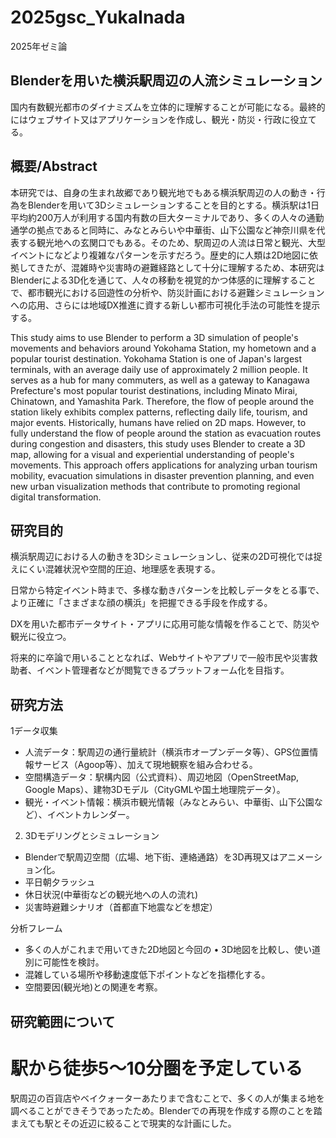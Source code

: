# 2025gsc_YukaInada
2025年ゼミ論

## Blenderを用いた横浜駅周辺の人流シミュレーション

国内有数観光都市のダイナミズムを立体的に理解することが可能になる。最終的にはウェブサイト又はアプリケーションを作成し、観光・防災・行政に役立てる。

## 概要/Abstract
本研究では、自身の生まれ故郷であり観光地でもある横浜駅周辺の人の動き・行為をBlenderを用いて3Dシミュレーションすることを目的とする。横浜駅は1日平均約200万人が利用する国内有数の巨大ターミナルであり、多くの人々の通勤通学の拠点であると同時に、みなとみらいや中華街、山下公園など神奈川県を代表する観光地への玄関口でもある。そのため、駅周辺の人流は日常と観光、大型イベントになどより複雑なパターンを示すだろう。歴史的に人類は2D地図に依拠してきたが、混雑時や災害時の避難経路として十分に理解するため、本研究はBlenderによる3D化を通じて、人々の移動を視覚的かつ体感的に理解することで、都市観光における回遊性の分析や、防災計画における避難シミュレーションへの応用、さらには地域DX推進に資する新しい都市可視化手法の可能性を提示する。

This study aims to use Blender to perform a 3D simulation of people's movements and behaviors around Yokohama Station, my hometown and a popular tourist destination. Yokohama Station is one of Japan's largest terminals, with an average daily use of approximately 2 million people. It serves as a hub for many commuters, as well as a gateway to Kanagawa Prefecture's most popular tourist destinations, including Minato Mirai, Chinatown, and Yamashita Park. Therefore, the flow of people around the station likely exhibits complex patterns, reflecting daily life, tourism, and major events. Historically, humans have relied on 2D maps. However, to fully understand the flow of people around the station as evacuation routes during congestion and disasters, this study uses Blender to create a 3D map, allowing for a visual and experiential understanding of people's movements. This approach offers applications for analyzing urban tourism mobility, evacuation simulations in disaster prevention planning, and even new urban visualization methods that contribute to promoting regional digital transformation.

## 研究目的

横浜駅周辺における人の動きを3Dシミュレーションし、従来の2D可視化では捉えにくい混雑状況や空間的圧迫、地理感を表現する。

日常から特定イベント時まで、多様な動きパターンを比較しデータをとる事で、より正確に「さまざまな顔の横浜」を把握できる手段を作成する。

DXを用いた都市データサイト・アプリに応用可能な情報を作ることで、防災や観光に役立つ。

将来的に卒論で用いることとなれば、Webサイトやアプリで一般市民や災害救助者、イベント管理者などが閲覧できるプラットフォーム化を目指す。

## 研究方法

1データ収集
- 人流データ：駅周辺の通行量統計（横浜市オープンデータ等）、GPS位置情報サービス（Agoop等）、加えて現地観察を組み合わせる。
- 空間構造データ：駅構内図（公式資料）、周辺地図（OpenStreetMap, Google Maps）、建物3Dモデル（CityGMLや国土地理院データ）。
- 観光・イベント情報：横浜市観光情報（みなとみらい、中華街、山下公園など）、イベントカレンダー。

2. 3Dモデリングとシミュレーション
- Blenderで駅周辺空間（広場、地下街、連絡通路）を3D再現又はアニメーション化。
- 平日朝夕ラッシュ
- 休日状況(中華街などの観光地への人の流れ)
- 災害時避難シナリオ（首都直下地震などを想定）

分析フレーム
- 多くの人がこれまで用いてきた2D地図と今回の	•	3D地図を比較し、使い道別に可能性を検討。
- 混雑している場所や移動速度低下ポイントなどを指標化する。
- 空間要因(観光地)との関連を考察。

## 研究範囲について

# 駅から徒歩5〜10分圏を予定している
駅周辺の百貨店やベイクォーターあたりまで含むことで、多くの人が集まる地を調べることができそうであったため。Blenderでの再現を作成する際のことを踏まえても駅とその近辺に絞ることで現実的な計画にした。